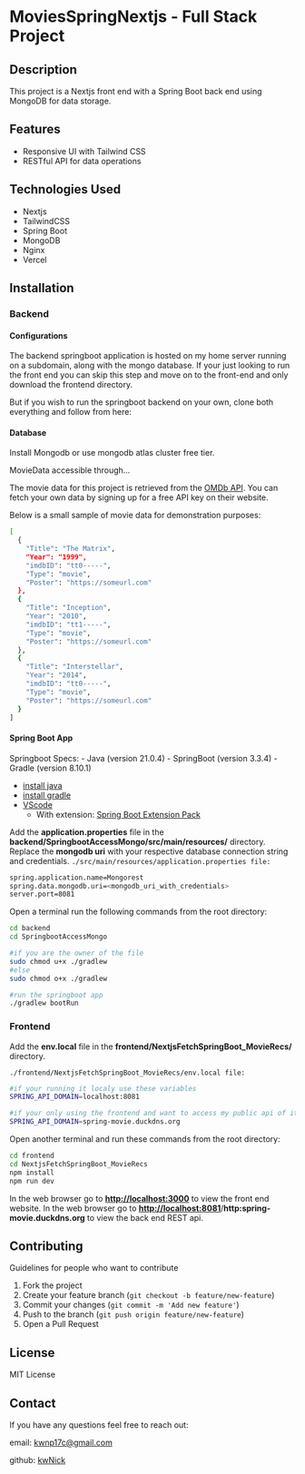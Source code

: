 # MoviesSpringNextjs - Full Stack Project

## Description

This project is a Nextjs front end with a Spring Boot back end using MongoDB for data storage.

## Features

- Responsive UI with Tailwind CSS
- RESTful API for data operations

## Technologies Used

- Nextjs
- TailwindCSS
- Spring Boot
- MongoDB
- Nginx
- Vercel

## Installation

### Backend

#### Configurations

The backend springboot application is hosted on my home server running on a subdomain, along with the mongo database. If your just looking to run the front end you can skip this step and move on to the front-end and only download the frontend directory.

But if you wish to run the springboot backend on your own, clone both everything and follow from here:

#### Database

Install Mongodb or use mongodb atlas cluster free tier.

MovieData accessible through...

The movie data for this project is retrieved from the [OMDb API](https://www.omdbapi.com/). You can fetch your own data by signing up for a free API key on their website.

Below is a small sample of movie data for demonstration purposes:

```bash
[
  {
    "Title": "The Matrix",
    "Year": "1999",
    "imdbID": "tt0-----",
    "Type": "movie",
    "Poster": "https://someurl.com"
  },
  {
    "Title": "Inception",
    "Year": "2010",
    "imdbID": "tt1-----",
    "Type": "movie",
    "Poster": "https://someurl.com"
  },
  {
    "Title": "Interstellar",
    "Year": "2014",
    "imdbID": "tt0-----",
    "Type": "movie",
    "Poster": "https://someurl.com"
  }
]
```

#### Spring Boot App

Springboot Specs:
\- Java (version 21.0.4) - SpringBoot (version 3.3.4) - Gradle (version 8.10.1)

- [install java](https://bell-sw.com/pages/downloads/#jdk-21-lts)
- [install gradle](https://gradle.org/install/)
- [VScode](https://code.visualstudio.com/download)
  - With extension: [Spring Boot Extension Pack](https://marketplace.visualstudio.com/items?itemName=vmware.vscode-boot-dev-pack)

Add the **application.properties** file in the **backend/SpringbootAccessMongo/src/main/resources/** directory.
Replace the **mongodb uri** with your respective database connection string and credentials.
```./src/main/resources/application.properties file:```

```bash
spring.application.name=Mongorest
spring.data.mongodb.uri=<mongodb_uri_with_credentials>
server.port=8081
```

Open a terminal run the following commands from the root directory:

```bash
cd backend
cd SpringbootAccessMongo

#if you are the owner of the file
sudo chmod u+x ./gradlew 
#else
sudo chmod o+x ./gradlew

#run the springboot app
./gradlew bootRun
```

### Frontend

Add the **env.local** file in the **frontend/NextjsFetchSpringBoot_MovieRecs/** directory.

```./frontend/NextjsFetchSpringBoot_MovieRecs/env.local file:```

```bash
#if your running it localy use these variables
SPRING_API_DOMAIN=localhost:8081

#if your only using the frontend and want to access my public api of it
SPRING_API_DOMAIN=spring-movie.duckdns.org
```

Open another terminal and run these commands from the root directory:

```bash
cd frontend
cd NextjsFetchSpringBoot_MovieRecs
npm install
npm run dev
```

In the web browser go to **<http://localhost:3000>** to view the front end website.
In the web browser go to **<http://localhost:8081>**/**http:spring-movie.duckdns.org** to view the back end REST api.

## Contributing

Guidelines for people who want to contribute

1. Fork the project
2. Create your feature branch (``git checkout -b feature/new-feature``)
3. Commit your changes (``git commit -m 'Add new feature'``)
4. Push to the branch (``git push origin feature/new-feature``)
5. Open a Pull Request

## License

MIT License

## Contact

If you have any questions feel free to reach out:

email: <kwnp17c@gmail.com>

github: [kwNick](https://github.com/KwNick)
